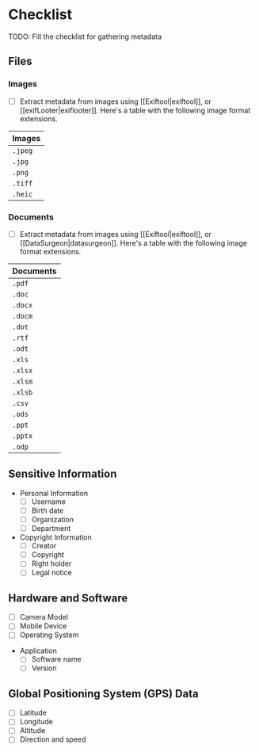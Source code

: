 # Checklist

TODO: Fill the checklist for gathering metadata

## Files

### Images

- [ ] Extract metadata from images using [[Exiftool|exiftool]], or [[exifLooter|exiflooter]]. Here's a table with the following image format extensions.

| Images  |
| ------- |
| `.jpeg` |
| `.jpg`  |
| `.png`  |
| `.tiff` |
| `.heic` |

### Documents

- [ ] Extract metadata from images using [[Exiftool|exiftool]], or [[DataSurgeon|datasurgeon]]. Here's a table with the following image format extensions.

| Documents |
| --------- |
| `.pdf`    |
| `.doc`    |
| `.docx`   |
| `.docm`   |
| `.dot`    |
| `.rtf`    |
| `.odt`    |
| `.xls`    |
| `.xlsx`   |
| `.xlsm`   |
| `.xlsb`   |
| `.csv`    |
| `.ods`    |
| `.ppt`    |
| `.pptx`   |
| `.odp`    |

## Sensitive Information

- Personal Information
	- [ ] Username
	- [ ] Birth date
	- [ ] Organization
	- [ ] Department
- Copyright Information
	- [ ] Creator
	- [ ] Copyright
	- [ ] Right holder
	- [ ] Legal notice

## Hardware and Software

- [ ] Camera Model
- [ ] Mobile Device
- [ ] Operating System
- Application
	- [ ] Software name
	- [ ] Version

## Global Positioning System (GPS) Data

- [ ] Latitude
- [ ] Longitude
- [ ] Altitude
- [ ] Direction and speed
